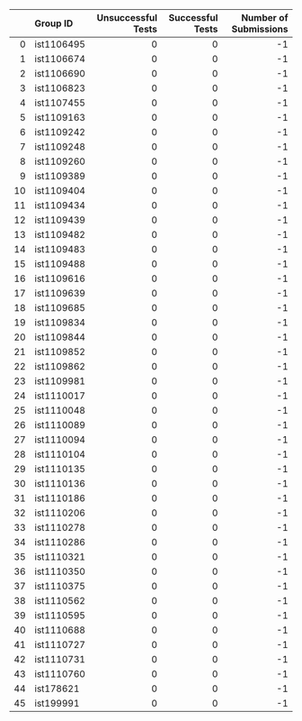 |    | Group ID   |   Unsuccessful Tests |   Successful Tests |   Number of Submissions |
|---:|:-----------|---------------------:|-------------------:|------------------------:|
|  0 | ist1106495 |                    0 |                  0 |                      -1 |
|  1 | ist1106674 |                    0 |                  0 |                      -1 |
|  2 | ist1106690 |                    0 |                  0 |                      -1 |
|  3 | ist1106823 |                    0 |                  0 |                      -1 |
|  4 | ist1107455 |                    0 |                  0 |                      -1 |
|  5 | ist1109163 |                    0 |                  0 |                      -1 |
|  6 | ist1109242 |                    0 |                  0 |                      -1 |
|  7 | ist1109248 |                    0 |                  0 |                      -1 |
|  8 | ist1109260 |                    0 |                  0 |                      -1 |
|  9 | ist1109389 |                    0 |                  0 |                      -1 |
| 10 | ist1109404 |                    0 |                  0 |                      -1 |
| 11 | ist1109434 |                    0 |                  0 |                      -1 |
| 12 | ist1109439 |                    0 |                  0 |                      -1 |
| 13 | ist1109482 |                    0 |                  0 |                      -1 |
| 14 | ist1109483 |                    0 |                  0 |                      -1 |
| 15 | ist1109488 |                    0 |                  0 |                      -1 |
| 16 | ist1109616 |                    0 |                  0 |                      -1 |
| 17 | ist1109639 |                    0 |                  0 |                      -1 |
| 18 | ist1109685 |                    0 |                  0 |                      -1 |
| 19 | ist1109834 |                    0 |                  0 |                      -1 |
| 20 | ist1109844 |                    0 |                  0 |                      -1 |
| 21 | ist1109852 |                    0 |                  0 |                      -1 |
| 22 | ist1109862 |                    0 |                  0 |                      -1 |
| 23 | ist1109981 |                    0 |                  0 |                      -1 |
| 24 | ist1110017 |                    0 |                  0 |                      -1 |
| 25 | ist1110048 |                    0 |                  0 |                      -1 |
| 26 | ist1110089 |                    0 |                  0 |                      -1 |
| 27 | ist1110094 |                    0 |                  0 |                      -1 |
| 28 | ist1110104 |                    0 |                  0 |                      -1 |
| 29 | ist1110135 |                    0 |                  0 |                      -1 |
| 30 | ist1110136 |                    0 |                  0 |                      -1 |
| 31 | ist1110186 |                    0 |                  0 |                      -1 |
| 32 | ist1110206 |                    0 |                  0 |                      -1 |
| 33 | ist1110278 |                    0 |                  0 |                      -1 |
| 34 | ist1110286 |                    0 |                  0 |                      -1 |
| 35 | ist1110321 |                    0 |                  0 |                      -1 |
| 36 | ist1110350 |                    0 |                  0 |                      -1 |
| 37 | ist1110375 |                    0 |                  0 |                      -1 |
| 38 | ist1110562 |                    0 |                  0 |                      -1 |
| 39 | ist1110595 |                    0 |                  0 |                      -1 |
| 40 | ist1110688 |                    0 |                  0 |                      -1 |
| 41 | ist1110727 |                    0 |                  0 |                      -1 |
| 42 | ist1110731 |                    0 |                  0 |                      -1 |
| 43 | ist1110760 |                    0 |                  0 |                      -1 |
| 44 | ist178621  |                    0 |                  0 |                      -1 |
| 45 | ist199991  |                    0 |                  0 |                      -1 |